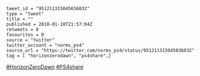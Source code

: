 ```
tweet_id = "951211315045036032"
type = "tweet"
title = ""
published = 2018-01-10T21:57:04Z
retweets = 0
favourites = 0
source = "twitter"
twitter_account = "norms_ps4"
source_url = "https://twitter.com/norms_ps4/status/951211315045036032"
tag = [ "horizonzerodawn", "ps4share",]
```

[#HorizonZeroDawn](/tags/horizonzerodawn/) [#PS4share](/tags/ps4share/)

<p class='image'><img src='http://mnf.m17s.net/2018/01/10/DTNhpaCXUAEzH2g.jpg' alt=''></p>


